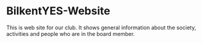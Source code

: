 # BilkentYES-Website
This is web site for our club. It shows general information about the society, activities and people who are in the board member.

